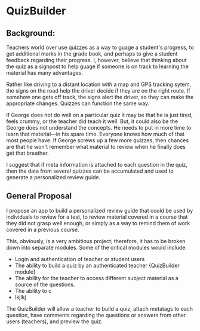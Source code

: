 # QuizBuilder

<h2>Background:</h2>
Teachers world over use quizzes as a way to guage a student's progress, to get additional marks in the grade book, and perhaps to give a student feedback regarding their progress. I, however, believe that thinking about the quiz as a signpost to help guage if someone is on track to learning the material has many advantages.

Rather like driving to a distant location with a map and GPS tracking sytem, the signs on the road help the driver decide if they are on the right route. If somehow one gets off track, the signs alert the driver, so they can make the appropriate changes. Quizzes can function the same way. 

If George does not do well on a particular quiz it may be that he is just tired, feels crummy, or the teacher did teach it well. But, it could also be the George does not understand the concepts. He needs to put in more time to learn that material—in his spare time. Everyone knows how much of that most people have. If George screws up a few more quizzes, then chances are that he won't remember what material to review when he finally does get that breather. 

I suggest that if meta information is attached to each question in the quiz, then the data from several quizzes can be accumulated and used to generate a personalized review guide.

<h2>General Proposal</h2>
I propose an app to build a personalized review guide that could be used by individuals to review for a test, to review material covered in a course that they did not grasp well enough, or simply as a way to remind them of work covered in a previous course.

This, obviously, is a very ambitious project; therefore, it has to be broken down into separate modules. Some of the critical modules would include:
<ul>
	<li>Login and authentication of teacher or student users</li>
	<li>The ability to build a quiz by an authenticated teacher {QuizBuilder module}</li>
	<li>The ability for the teacher to access different subject material as a source of the questions.</li>
	<li>The ability to c</li>
	<li>lkjlkj</li>
</ul>


The QuizBuilder will allow a teacher to build a quiz, attach metatags to each question, have comments regarding the questions or answers from other users (teachers), and preview the quiz.

